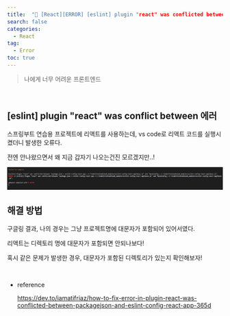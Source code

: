 ```yaml
---
title:  "🌺 [React][ERROR] [eslint] plugin "react" was conflicted between 'package.json' and 'eslint-config-react-app'"
search: false
categories: 
  - React
tag:
  - Error
toc: true
---
```


> 나에게 너무 어려운 프론트엔드

<br>

## [eslint] plugin "react" was conflict between 에러

스프링부트 연습용 프로젝트에 리액트를 사용하는데, vs code로 리액트 코드를 실행시켰더니 발생한 오류다.

전엔 안나왔으면서 왜 지금 갑자기 나오는건진 모르겠지만..!

![error1](../../assets/images/post/React/230225-react-eslint-plugin-error.png)

## 해결 방법

구글링 결과, 나의 경우는 그냥 프로젝트명에 대문자가 포함되어 있어서였다.

리액트는 디렉토리 명에 대문자가 포함되면 안되나보다!

혹시 같은 문제가 발생한 경우, 대문자가 포함된 디렉토리가 있는지 확인해보자!

<br>

- reference

  https://dev.to/iamatifriaz/how-to-fix-error-in-plugin-react-was-conflicted-between-packagejson-and-eslint-config-react-app-365d